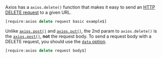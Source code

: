 Axios has a `axios.delete()` function that makes it easy to send an [HTTP DELETE request](https://developer.mozilla.org/en-US/docs/Web/HTTP/Methods/DELETE) to a given URL.

```javascript
[require:axios delete request basic example$]
```

Unlike [`axios.post()`](/tutorials/axios/post) and [`axios.put()`](/tutorials/axios/put), the 2nd param to `axios.delete()`
is the [`axios.post()`](/tutorials/axios/options), **not** the request body. To send a request body with a DELETE request,
you should use the [`data` option](/tutorials/axios/options#data).

```javascript
[require:axios delete request body$]
```